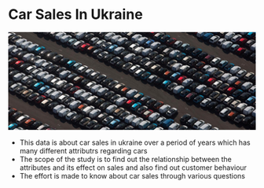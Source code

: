 # Car Sales In Ukraine
![image.jpg](Images/Cars.jpg)
- This data is about car sales in ukraine over a period of years which has many different attributrs regarding cars
- The scope of the study is to find out the relationship between the attributes and its effect on sales and also find out customer behaviour
- The effort is made to know about car sales through various questions

